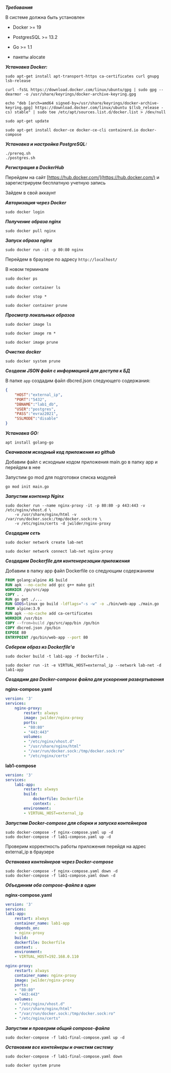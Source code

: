 ***Требования***

В системе должна быть установлен

- Docker >= 19

- PostgresSQL >= 13.2

- Go >= 1.1

- пакеты alocate

***Установка Docker:***

```shell
sudo apt-get install apt-transport-https ca-certificates curl gnupg lsb-release

curl -fsSL https://download.docker.com/linux/ubuntu/gpg | sudo gpg --dearmor -o /usr/share/keyrings/docker-archive-keyring.gpg

echo "deb [arch=amd64 signed-by=/usr/share/keyrings/docker-archive-keyring.gpg] https://download.docker.com/linux/ubuntu $(lsb_release -cs) stable" | sudo tee /etc/apt/sources.list.d/docker.list > /dev/null

sudo apt-get update

sudo apt-get install docker-ce docker-ce-cli containerd.io docker-compose
```
***Установка и настройка PostgreSQL:***

```shell
./prereq.sh
./postgres.sh
```

***Регистрация в DockerHub***

Перейдем на сайт [https://hub.docker.com/](https://hub.docker.com/) и зарегистрируем бесплатную учетную запись

Зайдем в свой аккаунт

***Авторизация через Docker***

```shell
sudo docker login
```
***Получение образа nginx***

```shell
sudo docker pull nginx
```
***Запуск образа nginx***

```shell
sudo docker run -it -p 80:80 nginx
```    
Перейдем в браузере по адресу `http://localhost/`

В новом терминале 

```shell
sudo docker ps

sudo docker container ls

sudo docker stop *

sudo docker container prune
```

***Просмотр локальных образов***

```shell
sudo docker image ls

sudo docker image rm *

sudo docker image prune
```
***Очистка docker***

```shell
sudo docker system prune
```
***Создаем JSON файл с информацией для доступа к БД***

В папке `app` создадим файл dbcred.json следующего содержания:

```json
{
    "HOST":"external_ip",
    "PORT":"5432",
    "DBNAME":"lab1_db",
    "USER":"postgres",
    "PASS":"evraz2021",
    "SSLMODE":"disable"
}
```

***Установка GO:***

```shell
apt install golang-go
```
***Скачиваем исходный код приложения из github***

Добавим файл с исходным кодом приложения main.go в папку app и перейдем в нее

Запустим go mod для подготовки списка модулей

```shell
go mod init main.go
```
***Запустим контенер Nginx***

```shell
sudo docker run --name nginx-proxy -it -p 80:80 -p 443:443 -v /etc/nginx/vhost.d \
    -v /usr/share/nginx/html -v /var/run/docker.sock:/tmp/docker.sock:ro \
    -v /etc/nginx/certs -d jwilder/nginx-proxy
```
***Создадим сеть***

```shell
sudo docker network create lab-net

sudo docker network connect lab-net nginx-proxy
```
***Создадим Dockerfile для контенерезации приложения***

Добавим в папку app файл Dockerfile со следующим содержанием

```dockerfile
FROM golang:alpine AS build
RUN apk --no-cache add gcc g++ make git
WORKDIR /go/src/app
COPY . .
RUN go get ./...
RUN GOOS=linux go build -ldflags="-s -w" -o ./bin/web-app ./main.go
FROM alpine:3.9
RUN apk --no-cache add ca-certificates
WORKDIR /usr/bin
COPY --from=build /go/src/app/bin /go/bin
COPY dbcred.json /go/bin
EXPOSE 80
ENTRYPOINT /go/bin/web-app --port 80
```

***Соберем образ из Dockerfile'а***

```shell
sudo docker build -t lab1-app -f Dockerfile .

sudo docker run -it -e VIRTUAL_HOST=external_ip --network lab-net -d lab1-app
```

***Создадим два Docker-compose файла для ускорения развертывания***

**nginx-compose.yaml**

```yaml
version: '3'
services:
    nginx-proxy:
        restart: always
        image: jwilder/nginx-proxy
        ports:
        - "80:80"
        - "443:443"
        volumes:
        - "/etc/nginx/vhost.d"
        - "/usr/share/nginx/html"
        - "/var/run/docker.sock:/tmp/docker.sock:ro"
        - "/etc/nginx/certs"
```
**lab1-compose**

```yaml
version: '3'
services:
    lab1-app:
        restart: always
        build:
            dockerfile: Dockerfile
            context: .
        environment:
        - VIRTUAL_HOST=external_ip
```

***Запустим Docker-compose для сборки и запуска контейнеров***

```shell
sudo docker-compose -f nginx-compose.yaml up -d 
sudo docker-compose -f lab1-compose.yaml up -d 
```
Проверим корректность работы приложения перейдя на адрес external_ip в браузере

***Остановка контейнеров через Docker-compose***

```shell
sudo docker-compose -f nginx-compose.yaml down -d 
sudo docker-compose -f lab1-compose.yaml down -d
```
***Объединим оба compose-файла в один***

**nginx-compose.yaml**

```yaml
version: '3'
services:
lab1-app:
    restart: always
    container_name: lab1-app
    depends_on:
    - nginx-proxy
    build:
    dockerfile: Dockerfile
    context: .
    environment:
    - VIRTUAL_HOST=192.168.0.110

nginx-proxy:
    restart: always
    container_name: nginx-proxy
    image: jwilder/nginx-proxy
    ports:
    - "80:80"
    - "443:443"
    volumes:
    - "/etc/nginx/vhost.d"
    - "/usr/share/nginx/html"
    - "/var/run/docker.sock:/tmp/docker.sock:ro"
    - "/etc/nginx/certs"
```
***Запустим и проверим общий compose-файла***

```shell
sudo docker-compose -f lab1-final-compose.yaml up -d 
```
***Остановим все контейнеры и очистим систему***

```shell
sudo docker-compose -f lab1-final-compose.yaml down

sudo docker system prune
```
